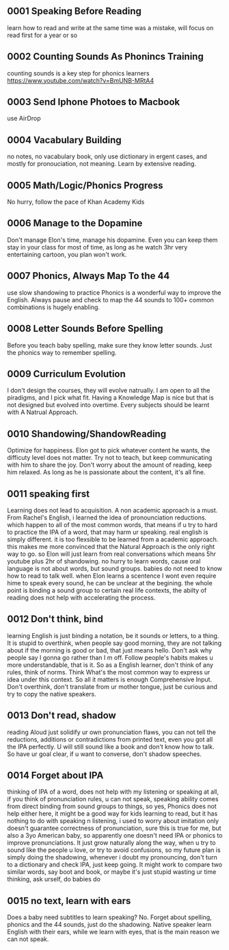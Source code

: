 ## 0001 Speaking Before Reading
learn how to read and write at the same time was a mistake, will focus on read first for a year or so

## 0002 Counting Sounds As Phonincs Training
counting sounds is a key step for phonics learners https://www.youtube.com/watch?v=BmUNB-MRtA4

## 0003 Send Iphone Photoes to Macbook
use AirDrop

## 0004 Vacabulary Building
no notes, no vacabulary book, only use dictionary in ergent cases, and mostly for pronouciation, not meaning. Learn by extensive reading.

## 0005 Math/Logic/Phonics Progress
No hurry, follow the pace of Khan Academy Kids

## 0006  Manage to the Dopamine
Don't manage Elon's time, manage his dopamine. Even you can keep them stay in your class for most of time, as long as he watch 3hr very entertaining cartoon, you plan won't work.

## 0007 Phonics, Always Map To the 44
use slow shandowing to practice Phonics is a wonderful way to improve the English. Always pause and check to map the 44 sounds to 100+ common combinations is hugely enabling.

## 0008 Letter Sounds Before Spelling
Before you teach baby spelling, make sure they know letter sounds. Just the phonics way to remember spelling.

## 0009 Curriculum Evolution
I don't design the courses, they will evolve natrually. I am open to all the piradigms, and I pick what fit. Having a Knowledge Map is nice but that is not designed but evolved into overtime. Every subjects should be learnt with A Natrual Approach.

## 0010 Shandowing/ShandowReading
Optimize for happiness. Elon got to pick whatever content he wants, the difficuty level does not matter. Try not to teach, but keep communicating with him to share the joy. Don't worry about the amount of reading, keep him relaxed. As long as he is passionate about the content, it's all fine.

## 0011 speaking first
Learning does not lead to acquisition. A non academic approach is a must. From Rachel's English, i learned the idea of pronounciation reductions. which happen to all of the most common words, that means if u try to hard to practice the IPA of a word, that may harm ur speaking. real english is simply different. it is too flexsible to be learned from a academic approach. this makes me more convinced that the Natural Approach is the only right way to go. so Elon will just learn from real conversations which means 5hr youtube plus 2hr of shandowing. no hurry to learn words, cause oral language is not about words, but sound groups. babies do not need to know how to read to talk well. when Elon learns a scentence I wont even require hime to speak every sound, he can be unclear at the begining. the whole point is binding a sound group to certain real life contexts, the abilty of reading does not help with accelerating the process. 


## 0012 Don't think, bind
learning English is just binding a notation, be it sounds or letters, to a thing. It is stupid to overthink, when people say good morning, they are not talking about if the morning is good or bad, that just means hello. Don't ask why people say I gonna go rather than I m off. Follow people's habits makes u more understandable, that is it. So as a English learner, don't think of any rules, think of norms. Think What's the most common way to express ur idea under this context. So all it matters is enough Comprehensive Input. Don't overthink, don't translate from ur mother tongue, just be curious and try to copy the native speakers.

## 0013 Don't read, shadow 
reading Aloud just solidify ur own pronunciation flaws, you can not tell the reductions, additions or contradictions from printed text, even you got all the IPA perfectly. U will still sound like a book and don't know how to talk. So have ur goal clear, if u want to converse, don't shadow speeches.

## 0014 Forget about IPA
thinking of IPA of a word, does not help with my listening or speaking at all, if you think of pronunciation rules, u can not speak, speaking ability comes from direct binding from sound groups to things, so yes, Phonics does not help either here, it might be a good way for kids learning to read, but it has nothing to do with speaking n listening, i used to worry about imitation only doesn't guarantee correctness of pronunciation, sure this is true for me, but also a 3yo American baby, so apparently one doesn't need IPA or phonics to improve pronunciations. It just grow naturally along the way, when u try to sound like the people u love, or try to avoid confusions, so my future plan is simply doing the shadowing, whenever i doubt my pronouncing, don't turn to a dictionary and check IPA, just keep going. It might work to compare two similar words, say boot and book, or maybe it's just stupid wasting ur time thinking, ask urself, do babies do 

## 0015 no text, learn with ears
Does a baby need subtitles to learn speaking? No. Forget about spelling, phonics and the 44 sounds, just do the shadowing. Native speaker learn English with their ears, while we learn with eyes, that is the main reason we can not speak.
